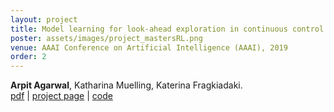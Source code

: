 ```yaml
---
layout: project
title: Model learning for look-ahead exploration in continuous control
poster: assets/images/project_mastersRL.png
venue: AAAI Conference on Artificial Intelligence (AAAI), 2019
order: 2
---
```

**Arpit Agarwal**, Katharina Muelling, Katerina Fragkiadaki.  
[pdf](https://www.aaai.org/ojs/index.php/AAAI/article/download/4181/4059) \|
[project page](https://sites.google.com/view/skill-based-exploration/home) \|
[code](https://github.com/arpit15/skill-based-exploration-drl)